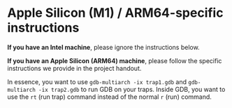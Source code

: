 # Apple Silicon (M1) / ARM64-specific instructions

**If you have an Intel machine**, please ignore the
instructions below.

**If you have an Apple Silicon (ARM64) machine**,
please follow the specific instructions we provide
in the project handout.

In essence, you want to use `gdb-multiarch -ix trap1.gdb`
and `gdb-multiarch -ix trap2.gdb` to run GDB on your
traps. Inside GDB, you want to use the `rt` (run trap)
command instead of the normal `r` (run) command.
